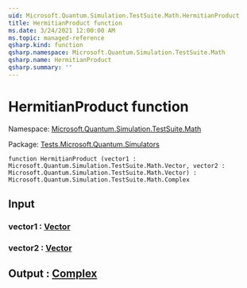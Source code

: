 ```yaml
---
uid: Microsoft.Quantum.Simulation.TestSuite.Math.HermitianProduct
title: HermitianProduct function
ms.date: 3/24/2021 12:00:00 AM
ms.topic: managed-reference
qsharp.kind: function
qsharp.namespace: Microsoft.Quantum.Simulation.TestSuite.Math
qsharp.name: HermitianProduct
qsharp.summary: ''
---
```


# HermitianProduct function

Namespace: [Microsoft.Quantum.Simulation.TestSuite.Math](xref:Microsoft.Quantum.Simulation.TestSuite.Math)

Package: [Tests.Microsoft.Quantum.Simulators](https://nuget.org/packages/Tests.Microsoft.Quantum.Simulators)




```qsharp
function HermitianProduct (vector1 : Microsoft.Quantum.Simulation.TestSuite.Math.Vector, vector2 : Microsoft.Quantum.Simulation.TestSuite.Math.Vector) : Microsoft.Quantum.Simulation.TestSuite.Math.Complex
```


## Input

### vector1 : [Vector](xref:Microsoft.Quantum.Simulation.TestSuite.Math.Vector)




### vector2 : [Vector](xref:Microsoft.Quantum.Simulation.TestSuite.Math.Vector)





## Output : [Complex](xref:Microsoft.Quantum.Simulation.TestSuite.Math.Complex)

